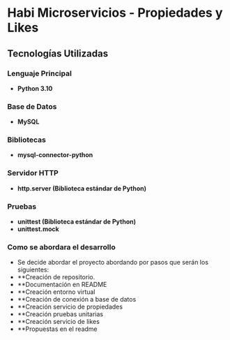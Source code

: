 # Habi Microservicios - Propiedades y Likes

## Tecnologías Utilizadas

### Lenguaje Principal
- **Python 3.10**

### Base de Datos
- **MySQL**
  
### Bibliotecas
- **mysql-connector-python**

### Servidor HTTP
- **http.server (Biblioteca estándar de Python)**

### Pruebas
- **unittest (Biblioteca estándar de Python)**
- **unittest.mock**


### Como se abordara el desarrollo

- Se decide abordar el proyecto abordando por pasos que serán los siguientes:
-   **Creación de repositorio.
-   **Documentación en README
-   **Creación entorno virtual
-   **Creación de conexión a base de datos
-   **Creación servicio de propiedades
-   **Creación pruebas unitarias
-   **Creación servicio de likes
-   **Propuestas en el readme

